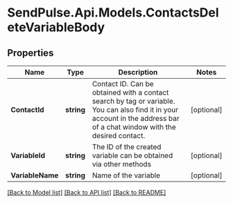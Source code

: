 # SendPulse.Api.Models.ContactsDeleteVariableBody
## Properties

Name | Type | Description | Notes
------------ | ------------- | ------------- | -------------
**ContactId** | **string** | Contact ID. Can be obtained with a contact search by tag or variable. You can also find it in your account in the address bar of a chat window with the desired contact. | [optional] 
**VariableId** | **string** | The ID of the created variable can be obtained via other methods | [optional] 
**VariableName** | **string** | Name of the variable | [optional] 

[[Back to Model list]](../README.md#documentation-for-models) [[Back to API list]](../README.md#documentation-for-api-endpoints) [[Back to README]](../README.md)

